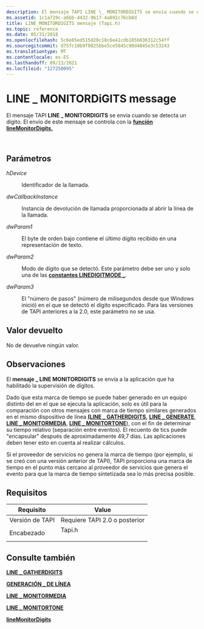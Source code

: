 ```yaml
---
description: El mensaje TAPI LINE \_ MONITORDIGITS se envía cuando se detecta un dígito. El envío de este mensaje se controla con la función lineMonitorDigits.
ms.assetid: 1c1a729c-a6bb-4432-9617-4a892c76cb8d
title: LINE_MONITORDIGITS mensaje (Tapi.h)
ms.topic: reference
ms.date: 05/31/2018
ms.openlocfilehash: 5c6e85ed515d20c18c6e41cdb185b036312c54ff
ms.sourcegitcommit: d75fc10b9f0825bbe5ce5045c90d4045e3c53243
ms.translationtype: MT
ms.contentlocale: es-ES
ms.lasthandoff: 09/13/2021
ms.locfileid: "127250095"
---
```

# <a name="line_monitordigits-message"></a>LINE \_ MONITORDiGITS message

El mensaje TAPI **LINE \_ MONITORDIGITS** se envía cuando se detecta un dígito. El envío de este mensaje se controla con la [**función lineMonitorDigits.**](/windows/desktop/api/Tapi/nf-tapi-linemonitordigits)


```C++
            
```



## <a name="parameters"></a>Parámetros

<dl> <dt>

*hDevice* 
</dt> <dd>

Identificador de la llamada.

</dd> <dt>

*dwCallbackInstance* 
</dt> <dd>

Instancia de devolución de llamada proporcionada al abrir la línea de la llamada.

</dd> <dt>

*dwParam1* 
</dt> <dd>

El byte de orden bajo contiene el último dígito recibido en una representación de texto.

</dd> <dt>

*dwParam2* 
</dt> <dd>

Modo de dígito que se detectó. Este parámetro debe ser uno y solo una de las [**constantes LINEDIGITMODE \_**](linedigitmode--constants.md).

</dd> <dt>

*dwParam3* 
</dt> <dd>

El "número de pasos" (número de milisegundos desde que Windows inició) en el que se detectó el dígito especificado. Para las versiones de TAPI anteriores a la 2.0, este parámetro no se usa.

</dd> </dl>

## <a name="return-value"></a>Valor devuelto

No de devuelve ningún valor.

## <a name="remarks"></a>Observaciones

El **mensaje \_ LINE MONITORDIGITS** se envía a la aplicación que ha habilitado la supervisión de dígitos.

Dado que esta marca de tiempo se puede haber generado en un equipo distinto del en el que se ejecuta la aplicación, solo es útil para la comparación con otros mensajes con marca de tiempo similares generados en el mismo dispositivo de línea [**(LINE \_ GATHERDIGITS,**](line-gatherdigits.md) [**LINE \_ GENERATE**](line-generate.md), [**LINE \_ MONITORMEDIA**](line-monitormedia.md), [**LINE \_ MONITORTONE**](line-monitortone.md)), con el fin de determinar su tiempo relativo (separación entre eventos). El recuento de tics puede "encapsular" después de aproximadamente 49,7 días. Las aplicaciones deben tener esto en cuenta al realizar cálculos.

Si el proveedor de servicios no genera la marca de tiempo (por ejemplo, si se creó con una versión anterior de TAPI), TAPI proporciona una marca de tiempo en el punto más cercano al proveedor de servicios que genera el evento para que la marca de tiempo sintetizada sea lo más precisa posible.

## <a name="requirements"></a>Requisitos



| Requisito | Value |
|-------------------------|-----------------------------------------------------------------------------------|
| Versión de TAPI<br/> | Requiere TAPI 2.0 o posterior<br/>                                             |
| Encabezado<br/>       | <dl> <dt>Tapi.h</dt> </dl> |



## <a name="see-also"></a>Consulte también

<dl> <dt>

[**LINE \_ GATHERDIGITS**](line-gatherdigits.md)
</dt> <dt>

[**GENERACIÓN \_ DE LÍNEA**](line-generate.md)
</dt> <dt>

[**LINE \_ MONITORMEDIA**](line-monitormedia.md)
</dt> <dt>

[**LINE \_ MONITORTONE**](line-monitortone.md)
</dt> <dt>

[**lineMonitorDigits**](/windows/desktop/api/Tapi/nf-tapi-linemonitordigits)
</dt> </dl>

 

 





